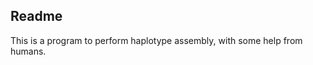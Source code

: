 Readme
---------------

This is a program to perform haplotype assembly, with some help from humans. 

